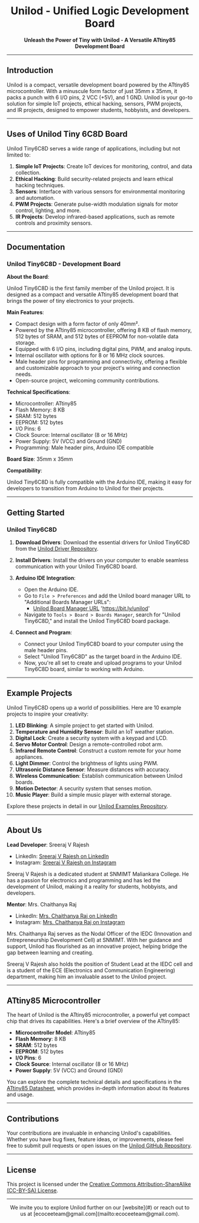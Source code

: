 <h1 align="center"><b>Unilod - Unified Logic Development Board</b></h1>

<p align="center">
  <b>Unleash the Power of Tiny with Unilod - A Versatile ATtiny85 Development Board</b>
</p>

---

## Introduction

Unilod is a compact, versatile development board powered by the ATtiny85 microcontroller. With a minuscule form factor of just 35mm x 35mm, it packs a punch with 6 I/O pins, 2 VCC (+5V), and 1 GND. Unilod is your go-to solution for simple IoT projects, ethical hacking, sensors, PWM projects, and IR projects, designed to empower students, hobbyists, and developers.

---

## Uses of Unilod Tiny 6C8D Board

Unilod Tiny6C8D serves a wide range of applications, including but not limited to:

1. **Simple IoT Projects**: Create IoT devices for monitoring, control, and data collection.
2. **Ethical Hacking**: Build security-related projects and learn ethical hacking techniques.
3. **Sensors**: Interface with various sensors for environmental monitoring and automation.
4. **PWM Projects**: Generate pulse-width modulation signals for motor control, lighting, and more.
5. **IR Projects**: Develop infrared-based applications, such as remote controls and proximity sensors.

---

## Documentation

### Unilod Tiny6C8D - Development Board

**About the Board**:

Unilod Tiny6C8D is the first family member of the Unilod project. It is designed as a compact and versatile ATtiny85 development board that brings the power of tiny electronics to your projects.

**Main Features**:

- Compact design with a form factor of only 40mm².
- Powered by the ATtiny85 microcontroller, offering 8 KB of flash memory, 512 bytes of SRAM, and 512 bytes of EEPROM for non-volatile data storage.
- Equipped with 6 I/O pins, including digital pins, PWM, and analog inputs.
- Internal oscillator with options for 8 or 16 MHz clock sources.
- Male header pins for programming and connectivity, offering a flexible and customizable approach to your project's wiring and connection needs.
- Open-source project, welcoming community contributions.

**Technical Specifications**:

- Microcontroller: ATtiny85
- Flash Memory: 8 KB
- SRAM: 512 bytes
- EEPROM: 512 bytes
- I/O Pins: 6
- Clock Source: Internal oscillator (8 or 16 MHz)
- Power Supply: 5V (VCC) and Ground (GND)
- Programming: Male header pins, Arduino IDE compatible

**Board Size**: 35mm x 35mm

**Compatibility**:

Unilod Tiny6C8D is fully compatible with the Arduino IDE, making it easy for developers to transition from Arduino to Unilod for their projects.

---

## Getting Started

### Unilod Tiny6C8D

1. **Download Drivers**: Download the essential drivers for Unilod Tiny6C8D from the [Unilod Driver Repository](https://github.com/cyberkutti-iedc/Unilod/tree/main/Drivers).

2. **Install Drivers**: Install the drivers on your computer to enable seamless communication with your Unilod Tiny6C8D board.

3. **Arduino IDE Integration**:
   - Open the Arduino IDE.
   - Go to `File > Preferences` and add the Unilod board manager URL to "Additional Boards Manager URLs":
     - [Unilod Board Manager URL](https://bit.ly/unilod) 'https://bit.ly/unilod'
   - Navigate to `Tools > Board > Boards Manager`, search for "Unilod Tiny6C8D," and install the Unilod Tiny6C8D board package.
   
4. **Connect and Program**:
   - Connect your Unilod Tiny6C8D board to your computer using the male header pins.
   - Select "Unilod Tiny6C8D" as the target board in the Arduino IDE.
   - Now, you're all set to create and upload programs to your Unilod Tiny6C8D board, similar to working with Arduino.

---

## Example Projects

Unilod Tiny6C8D opens up a world of possibilities. Here are 10 example projects to inspire your creativity:

1. **LED Blinking**: A simple project to get started with Unilod.
2. **Temperature and Humidity Sensor**: Build an IoT weather station.
3. **Digital Lock**: Create a security system with a keypad and LCD.
4. **Servo Motor Control**: Design a remote-controlled robot arm.
5. **Infrared Remote Control**: Construct a custom remote for your home appliances.
6. **Light Dimmer**: Control the brightness of lights using PWM.
7. **Ultrasonic Distance Sensor**: Measure distances with accuracy.
8. **Wireless Communication**: Establish communication between Unilod boards.
9. **Motion Detector**: A security system that senses motion.
10. **Music Player**: Build a simple music player with external storage.

Explore these projects in detail in our [Unilod Examples Repository](link_to_examples).

---

## About Us

**Lead Developer**: Sreeraj V Rajesh
- LinkedIn: [Sreeraj V Rajesh on LinkedIn](https://www.linkedin.com/in/sreerajvrajesh)
- Instagram: [Sreeraj V Rajesh on Instagram](https://www.instagram.com/sreeraj_vr)

Sreeraj V Rajesh is a dedicated student at SNMIMT Maliankara College. He has a passion for electronics and programming and has led the development of Unilod, making it a reality for students, hobbyists, and developers.

**Mentor**: Mrs. Chaithanya Raj
- LinkedIn: [Mrs. Chaithanya Raj on LinkedIn](https://www.linkedin.com/in/chaithanya-raj)
- Instagram: [Mrs. Chaithanya Raj on Instagram](https://www.instagram.com/chaithanyaraj_chaitu)

Mrs. Chaithanya Raj serves as the Nodal Officer of the IEDC (Innovation and Entrepreneurship Development Cell) at SNMIMT. With her guidance and support, Unilod has flourished as an innovative project, helping bridge the gap between learning and creating.

Sreeraj V Rajesh also holds the position of Student Lead at the IEDC cell and is a student of the ECE (Electronics and Communication Engineering) department, making him an invaluable asset to the Unilod project.

---

## ATtiny85 Microcontroller

The heart of Unilod is the ATtiny85 microcontroller, a powerful yet compact chip that drives its capabilities. Here's a brief overview of the ATtiny85:

- **Microcontroller Model**: ATtiny85
- **Flash Memory**: 8 KB
- **SRAM**: 512 bytes
- **EEPROM**: 512 bytes
- **I/O Pins**: 6
- **Clock Source**: Internal oscillator (8 or 16 MHz)
- **Power Supply**: 5V (VCC) and Ground (GND)

You can explore the complete technical details and specifications in the [ATtiny85 Datasheet](https://ww1.microchip.com/downloads/en/devicedoc/atmel-2586-avr-8-bit-microcontroller-attiny25-attiny45-attiny85_datasheet.pdf), which provides in-depth information about its features and usage.

---

## Contributions

Your contributions are invaluable in enhancing Unilod's capabilities. Whether you have bug fixes, feature ideas, or improvements, please feel free to submit pull requests or open issues on the [Unilod GitHub Repository](link_to_github_repo).

---

## License

This project is licensed under the [Creative Commons Attribution-ShareAlike (CC-BY-SA) License](https://creativecommons.org/licenses/by-sa/4.0/).

---

<p align="center">
  We invite you to explore Unilod further on our [website](#) or reach out to us at [ecoceeteam@gmail.com](mailto:ecoceeteam@gmail.com).
</p>
